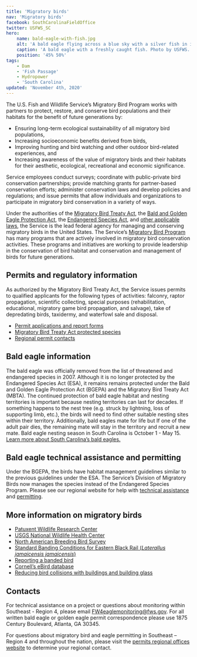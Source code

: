 ```yaml
---
title: 'Migratory birds'
nav: 'Migratory birds'
facebook: SouthCarolinaFieldOffice
twitter: USFWS_SC
hero:
    name: bald-eagle-with-fish.jpg
    alt: 'A bald eagle flying across a blue sky with a silver fish in its tallons.'
    caption: 'A bald eagle with a freshly caught fish. Photo by USFWS.'
    position: '45% 50%'
tags:
    - Dam
    - 'Fish Passage'
    - Hydropower
    - 'South Carolina'
updated: 'November 4th, 2020'
---
```


The U.S. Fish and Wildlife Service’s Migratory Bird Program works with partners to protect, restore, and conserve bird populations and their habitats for the benefit of future generations by:

- Ensuring long-term ecological sustainability of all migratory bird populations,
- Increasing socioeconomic benefits derived from birds,
- Improving hunting and bird watching and other outdoor bird-related experiences, and
- Increasing awareness of the value of migratory birds and their habitats for their aesthetic, ecological, recreational and economic significance.

Service employees conduct surveys; coordinate with public-private bird conservation partnerships; provide matching grants for partner-based conservation efforts; administer conservation laws and develop policies and regulations; and issue permits that allow individuals and organizations to participate in migratory bird conservation in a variety of ways.

Under the authorities of the [Migratory Bird Treaty Act](https://www.fws.gov/laws/lawsdigest/migtrea.html), the [Bald and Golden Eagle Protection Act](https://www.fws.gov/laws/lawsdigest/BALDEGL.HTML), the [Endangered Species Act](https://www.fws.gov/endangered/laws-policies/), and [other applicable laws](https://www.fws.gov/birds/policies-and-regulations/laws-legislations/other-relevant-laws.php#Endangered), the Service is the lead federal agency for managing and conserving migratory birds in the United States. The Service’s [Migratory Bird Program](https://www.fws.gov/birds/) has many programs that are actively involved in migratory bird conservation activities. These programs and initiatives are working to provide leadership in the conservation of bird habitat and conservation and management of birds for future generations.

## Permits and regulatory information

As authorized by the Migratory Bird Treaty Act, the Service issues permits to qualified applicants for the following types of activities: falconry, raptor propagation, scientific collecting, special purposes (rehabilitation, educational, migratory game bird propagation, and salvage), take of depredating birds, taxidermy, and waterfowl sale and disposal.

- [Permit applications and report forms](https://www.fws.gov/birds/policies-and-regulations/permits/need-a-permit.php)
- [Migratory Bird Treaty Act protected species](https://www.fws.gov/birds/management/managed-species/migratory-bird-treaty-act-protected-species.php)
- [Regional permit contacts](https://www.fws.gov/birds/policies-and-regulations/permits/regional-permit-contacts.php)

## Bald eagle information

The bald eagle was officially removed from the list of threatened and endangered species in 2007. Although it is no longer protected by the Endangered Species Act (ESA), it remains remains protected under the Bald and Golden Eagle Protection Act (BGEPA) and the Migratory Bird Treaty Act (MBTA). The continued protection of bald eagle habitat and nesting territories is important because nesting territories can last for decades. If something happens to the nest tree (e.g. struck by lightning, loss of supporting limb, etc.), the birds will need to find other suitable nesting sites within their territory. Additionally, bald eagles mate for life but If one of the adult pair dies, the remaining mate will stay in the territory and recruit a new mate. Bald eagle nesting season in South Carolina is October 1 - May 15. [Learn more about South Carolina’s bald eagles.](http://www.dnr.sc.gov/wildlife/baldeagle/)

## Bald eagle technical assistance and permitting

Under the BGEPA, the birds have habitat management guidelines similar to the previous guidelines under the ESA. The Service’s Division of Migratory Birds now manages the species instead of the Endangered Species Program. Please see our regional website for help with [technical assistance](/our-services/eagle-technical-assistance/) and [permitting](/our-services/permits/eagles/).

## More information on migratory birds

- [Patuxent Wildlife Research Center](https://www.usgs.gov/centers/pwrc)
- [USGS National Wildlife Health Center](https://www.usgs.gov/centers/nwhc)
- [North American Breeding Bird Survey](https://www.pwrc.usgs.gov/BBS/)
- [Standard Banding Conditions for Eastern Black Rail (*Laterallus jamaicensis jamaicensis*)](/pdf/guidelines/banding-conditions-for-eastern-black-rail.pdf)
- [Reporting a banded bird](https://www.usgs.gov/centers/pwrc/science/bird-banding-laboratory?qt-science_center_objects=0#qt-science_center_objects)
- [Cornell’s eBird database](https://ebird.org/home)
- [Reducing bird collisions with buildings and building glass](/pdf/guidelines/reducing-bird-collisions-with-buildings-and-building-glass-best-practices.pdf)

## Contacts

For technical assistance on a project or questions about monitoring within Southeast - Region 4, please email [FW4eaglemonitoring@fws.gov](mailto:FW4eaglemonitoring@fws.gov). For all written bald eagle or golden eagle permit correspondence please use 1875 Century Boulevard, Atlanta, GA 30345.

For questions about migratory bird and eagle permitting in Southeast – Region 4 and throughout the nation, please visit the [permits regional offices website](https://www.fws.gov/migratorybirds/mbpermits/Addresses.html) to determine your regional contact.
